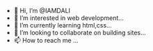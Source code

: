 - 👋 Hi, I’m @IAMDALI
- 👀 I’m interested in web development...
- 🌱 I’m currently learning html,css...
- 💞️ I’m looking to collaborate on building sites...
- 📫 How to reach me ...

<!---
IAMDALI/IAMDALI is a ✨ special ✨ repository because its `README.md` (this file) appears on your GitHub profile.
You can click the Preview link to take a look at your changes.
--->
